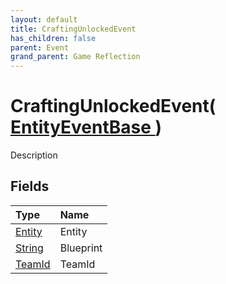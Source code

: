 ```yaml
---
layout: default
title: CraftingUnlockedEvent
has_children: false
parent: Event
grand_parent: Game Reflection
---
```

# CraftingUnlockedEvent( [ EntityEventBase ](/riftbreaker-wiki/docs/game-reflection/events/entity_event_base/) )
Description 

## Fields

| Type | Name |
|:----------|:--------------|
| [Entity](/riftbreaker-wiki/docs/game-reflection/classes/entity/) | Entity |
| [String](/riftbreaker-wiki/docs/game-reflection/components/string/) | Blueprint |
| [TeamId](/riftbreaker-wiki/docs/game-reflection/classes/team_id/) | TeamId |

